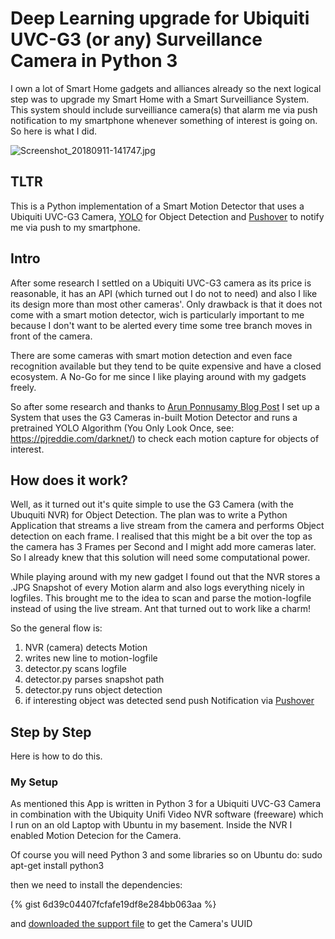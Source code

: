 # Deep Learning upgrade for Ubiquiti UVC-G3 (or any) Surveillance Camera in Python 3

I own a lot of Smart Home gadgets and alliances already so the next logical step was to upgrade my Smart Home with a Smart Surveilliance System. This system should include surveilliance camera(s) that alarm me via push notification to my smartphone whenever something of interest is going on. So here is what I did.


![Screenshot_20180911-141747.jpg]({{site.baseurl}}/Screenshot_20180911-141747.jpg)



## TLTR

This is a Python implementation of a Smart Motion Detector that uses a Ubiquiti UVC-G3 Camera, [YOLO](https://pjreddie.com/darknet/) for Object Detection and [Pushover](https://pushover.net) to notify me via push to my smartphone.


## Intro

After some research I settled on a Ubiquiti UVC-G3 camera as its price is reasonable, it has an API (which turned out I do not to need) and also I like its design more than most other cameras'. Only drawback is that it does not come with a smart motion detector, wich is particularly important to me because I don't want to be alerted every time some tree branch moves in front of the camera. 

There are some cameras with smart motion detection and even face recognition available but they tend to be quite expensive and have a closed ecosystem. A No-Go for me since I like playing around with my gadgets freely.

So after some research and thanks to [Arun Ponnusamy Blog Post](https://www.arunponnusamy.com/yolo-object-detection-opencv-python.html) I set up a System that uses the G3 Cameras in-built Motion Detector and runs a pretrained YOLO Algorithm (You Only Look Once, see: https://pjreddie.com/darknet/) to check each motion capture for objects of interest.


## How does it work?

Well, as it turned out it's quite simple to use the G3 Camera (with the Ubuquiti NVR) for Object Detection. The plan was to write a Python Application that streams a live stream from the camera and performs Object detection on each frame. I realised that this might be a bit over the top as the camera has 3 Frames per Second and I might add more cameras later. So I already knew that this solution will need some computational power. 

While playing around with my new gadget I found out that the NVR stores a .JPG Snapshot of every Motion alarm and also logs everything nicely in logfiles. This brought me to the idea to scan and parse the motion-logfile instead of using the live stream. Ant that turned out to work like a charm!

So the general flow is:

1. NVR (camera) detects Motion
2. writes new line to motion-logfile
3. detector.py scans logfile
4. detector.py parses snapshot path
5. detector.py runs object detection
6. if interesting object was detected send push Notification via [Pushover](https://pushover.net)


## Step by Step

Here is how to do this.


### My Setup

As mentioned this App is written in Python 3 for a Ubiquiti UVC-G3 Camera in combination with the Ubiquity Unifi Video NVR software (freeware) which I run on an old Laptop with Ubuntu in my basement. Inside the NVR I enabled Motion Detecion for the Camera.

Of course you will need Python 3 and some libraries so on Ubuntu do:
	sudo apt-get install python3

then we need to install the dependencies:

{% gist 6d39c04407fcfafe19df8e284bb063aa %}


and [downloaded the support file](https://community.ubnt.com/t5/UniFi-Video/How-to-find-the-UUID-of-a-camera/m-p/2322104/highlight/true#M102368) to get the Camera's UUID

